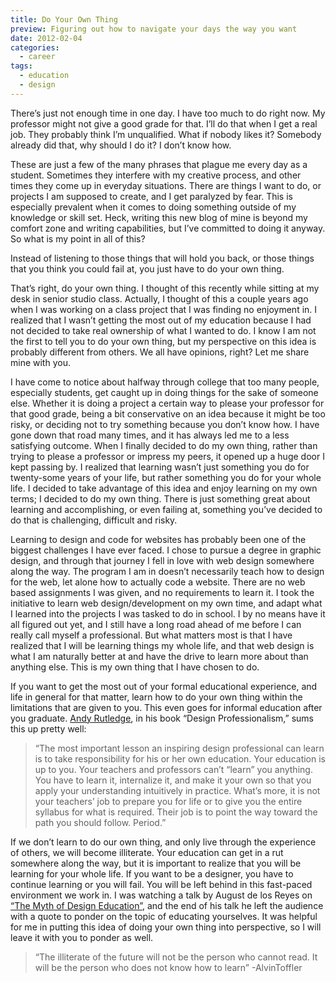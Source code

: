 ```yaml
---
title: Do Your Own Thing
preview: Figuring out how to navigate your days the way you want
date: 2012-02-04
categories:
  - career
tags:
  - education
  - design
---
```


There’s just not enough time in one day. I have too much to do right now. My professor might not give a good grade for that. I’ll do that when I get a real job. They probably think I’m unqualified. What if nobody likes it? Somebody already did that, why should I do it? I don’t know how.

These are just a few of the many phrases that plague me every day as a student. Sometimes they interfere with my creative process, and other times they come up in everyday situations. There are things I want to do, or projects I am supposed to create, and I get paralyzed by fear. This is especially prevalent when it comes to doing something outside of my knowledge or skill set. Heck, writing this new blog of mine is beyond my comfort zone and writing capabilities, but I’ve committed to doing it anyway. So what is my point in all of this?

Instead of listening to those things that will hold you back, or those things that you think you could fail at, you just have to do your own thing.

That’s right, do your own thing. I thought of this recently while sitting at my desk in senior studio class. Actually, I thought of this a couple years ago when I was working on a class project that I was finding no enjoyment in. I realized that I wasn’t getting the most out of my education because I had not decided to take real ownership of what I wanted to do. I know I am not the first to tell you to do your own thing, but my perspective on this idea is probably different from others. We all have opinions, right? Let me share mine with you.

I have come to notice about halfway through college that too many people, especially students, get caught up in doing things for the sake of someone else. Whether it is doing a project a certain way to please your professor for that good grade, being a bit conservative on an idea because it might be too risky, or deciding not to try something because you don’t know how. I have gone down that road many times, and it has always led me to a less satisfying outcome. When I finally decided to do my own thing, rather than trying to please a professor or impress my peers, it opened up a huge door I kept passing by. I realized that learning wasn’t just something you do for twenty-some years of your life, but rather something you do for your whole life. I decided to take advantage of this idea and enjoy learning on my own terms; I decided to do my own thing. There is just something great about learning and accomplishing, or even failing at, something you’ve decided to do that is challenging, difficult and risky.

Learning to design and code for websites has probably been one of the biggest challenges I have ever faced. I chose to pursue a degree in graphic design, and through that journey I fell in love with web design somewhere along the way. The program I am in doesn’t necessarily teach how to design for the web, let alone how to actually code a website. There are no web based assignments I was given, and no requirements to learn it. I took the initiative to learn web design/development on my own time, and adapt what I learned into the projects I was tasked to do in school. I by no means have it all figured out yet, and I still have a long road ahead of me before I can really call myself a professional. But what matters most is that I have realized that I will be learning things my whole life, and that web design is what I am naturally better at and have the drive to learn more about than anything else. This is my own thing that I have chosen to do.

If you want to get the most out of your formal educational experience, and life in general for that matter, learn how to do your own thing within the limitations that are given to you. This even goes for informal education after you graduate. [Andy Rutledge](https://twitter.com/andyrutledge), in his book “Design Professionalism,” sums this up pretty well:

> “The most important lesson an inspiring design professional can learn is to take responsibility for his or her own education. Your education is up to you. Your teachers and professors can’t “learn” you anything. You have to learn it, internalize it, and make it your own so that you apply your understanding intuitively in practice. What’s more, it is not your teachers’ job to prepare you for life or to give you the entire syllabus for what is required. Their job is to point the way toward the path you should follow. Period.”

If we don’t learn to do our own thing, and only live through the experience of others, we will become illiterate. Your education can get in a rut somewhere along the way, but it is important to realize that you will be learning for your whole life. If you want to be a designer, you have to continue learning or you will fail. You will be left behind in this fast-paced environment we work in. I was watching a talk by August de los Reyes on [“The Myth of Design Education”](https://goo.gl/EjTYhh), and the end of his talk he left the audience with a quote to ponder on the topic of educating yourselves. It was helpful for me in putting this idea of doing your own thing into perspective, so I will leave it with you to ponder as well.

> “The illiterate of the future will not be the person who cannot read. It will be the person who does not know how to learn”
> -AlvinToffler

